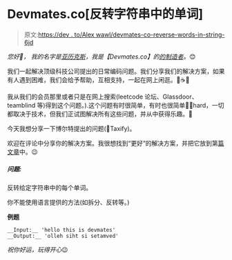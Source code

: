 # Devmates.co[反转字符串中的单词]

> 原文:[https://dev . to/Alex wawl/devmates-co-reverse-words-in-string-6jd](https://dev.to/alexwawl/devmates-co-reverse-words-in-string-6jd)

*您好👋，
我的名字是[亚历克斯](https://twitter.com/alexwawl)，我是【Devmates.co】的[的制造者](https://devmates.co)。*😊

我们一起解决顶级科技公司提出的日常编码问题。我们分享我们的解决方案，如果有人遇到困难，我们会给予帮助，互相支持，一起在网上闲逛。🍻☕️💬

我从我们的会员那里或者只是在网上搜索(leetcode 论坛、Glassdoor、teamblind 等)得到这个问题。).这个问题有时很简单，有时也很简单👷‍♂️hard，一切都取决于技术，但我们正试图解决所有这些问题，并从中获得乐趣。🙌

今天我想分享一下博尔特提出的问题(🚖Taxify)。

欢迎在评论中分享你的解决方案。我很想找到“更好”的解决方案，并把它放到第[篇文章](https://devmates.co/solutions/reverse_words_in_string)中。😉

##### [](#problem)问题:

反转给定字符串中的每个单词。

你不能使用语言提供的方法(如拆分、反转等。)

**例题**

```
__Input:__ 'hello this is devmates'
__Output:__ 'olleh siht si setamved' 
```

*祝你好运，玩得开心*😉